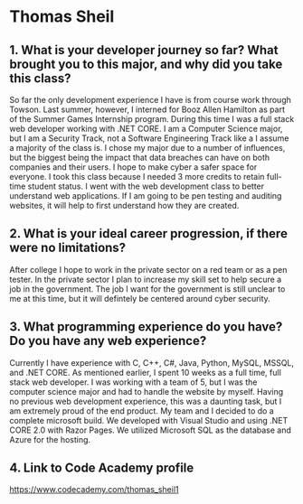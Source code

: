 # Thomas Sheil
## 1.	What is your developer journey so far? What brought you to this major, and why did you take this class?
So far the only development experience I have is from course work through Towson. Last summer, however, I interned for Booz Allen Hamilton as part of the Summer Games Internship program. During this time I was a full stack web developer working with .NET CORE. I am a Computer Science major, but I am a Security Track, not a Software Engineering Track like a I assume a majority of the class is. I chose my major due to a number of influences, but the biggest being the impact that data breaches can have on both companies and their users. I hope to make cyber a safer space for everyone. I took this class because I needed 3 more credits to retain full-time student status. I went with the web development class to better understand web applications. If I am going to be pen testing and auditing websites, it will help to first understand how they are created. 
## 2. What is your ideal career progression, if there were no limitations?
After college I hope to work in the private sector on a red team or as a pen tester. In the private sector I plan to increase my skill set to help secure a job in the government. The job I want for the government is still unclear to me at this time, but it will defintely be centered around cyber security.
## 3. What programming experience do you have? Do you have any web experience?
Currently I have experience with C, C++, C#, Java, Python, MySQL, MSSQL, and .NET CORE. As mentioned earlier, I spent 10 weeks as a full time, full stack web developer. I was working with a team of 5, but I was the computer science major and had to handle the website by myself. Having no previous web development experience, this was a daunting task, but I am extremely proud of the end product. My team and I decided to do a complete microsoft build. We developed with Visual Studio and using .NET CORE 2.0 with Razor Pages. We utilized Microsoft SQL as the database and Azure for the hosting. 
## 4. Link to Code Academy profile 
https://www.codecademy.com/thomas_sheil1
